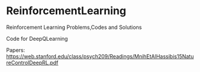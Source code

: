 # ReinforcementLearning
Reinforcement Learning Problems,Codes and Solutions 

Code for DeepQLearning

Papers:
https://web.stanford.edu/class/psych209/Readings/MnihEtAlHassibis15NatureControlDeepRL.pdf
